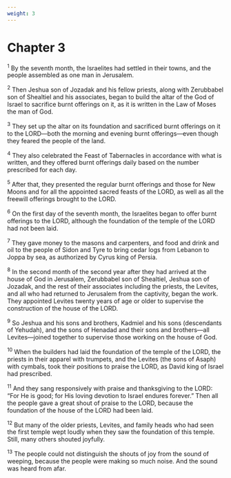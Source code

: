 ```yaml
---
weight: 3
---
```


# Chapter 3

<sup>1</sup> By the seventh month, the Israelites had settled in their towns, and the people assembled as one man in Jerusalem. 

<sup>2</sup> Then Jeshua son of Jozadak and his fellow priests, along with Zerubbabel son of Shealtiel and his associates, began to build the altar of the God of Israel to sacrifice burnt offerings on it, as it is written in the Law of Moses the man of God. 

<sup>3</sup> They set up the altar on its foundation and sacrificed burnt offerings on it to the LORD—both the morning and evening burnt offerings—even though they feared the people of the land. 

<sup>4</sup> They also celebrated the Feast of Tabernacles in accordance with what is written, and they offered burnt offerings daily based on the number prescribed for each day. 

<sup>5</sup> After that, they presented the regular burnt offerings and those for New Moons and for all the appointed sacred feasts of the LORD, as well as all the freewill offerings brought to the LORD. 

<sup>6</sup> On the first day of the seventh month, the Israelites began to offer burnt offerings to the LORD, although the foundation of the temple of the LORD had not been laid. 

<sup>7</sup> They gave money to the masons and carpenters, and food and drink and oil to the people of Sidon and Tyre to bring cedar logs from Lebanon to Joppa by sea, as authorized by Cyrus king of Persia. 

<sup>8</sup> In the second month of the second year after they had arrived at the house of God in Jerusalem, Zerubbabel son of Shealtiel, Jeshua son of Jozadak, and the rest of their associates including the priests, the Levites, and all who had returned to Jerusalem from the captivity, began the work. They appointed Levites twenty years of age or older to supervise the construction of the house of the LORD. 

<sup>9</sup> So Jeshua and his sons and brothers, Kadmiel and his sons (descendants of Yehudah), and the sons of Henadad and their sons and brothers—all Levites—joined together to supervise those working on the house of God. 

<sup>10</sup> When the builders had laid the foundation of the temple of the LORD, the priests in their apparel with trumpets, and the Levites (the sons of Asaph) with cymbals, took their positions to praise the LORD, as David king of Israel had prescribed. 

<sup>11</sup> And they sang responsively with praise and thanksgiving to the LORD: “For He is good; for His loving devotion to Israel endures forever.” Then all the people gave a great shout of praise to the LORD, because the foundation of the house of the LORD had been laid. 

<sup>12</sup> But many of the older priests, Levites, and family heads who had seen the first temple wept loudly when they saw the foundation of this temple. Still, many others shouted joyfully. 

<sup>13</sup> The people could not distinguish the shouts of joy from the sound of weeping, because the people were making so much noise. And the sound was heard from afar. 


